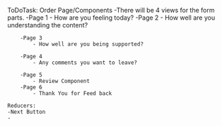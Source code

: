 ToDoTask:
    Order Page/Components
    -There will be 4 views for the form parts.
        -Page 1
            - How are you feeling today?
        -Page 2
            - How well are you understanding the content?

        -Page 3
            - How well are you being supported?

        -Page 4
            - Any comments you want to leave?

        -Page 5
            - Review Component
        -Page 6
            - Thank You for Feed back
    
    Reducers:
    -Next Button
    -

